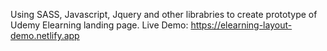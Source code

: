 Using SASS, Javascript, Jquery and other librabries to create prototype of Udemy Elearning landing page. 
Live Demo: 
https://elearning-layout-demo.netlify.app

